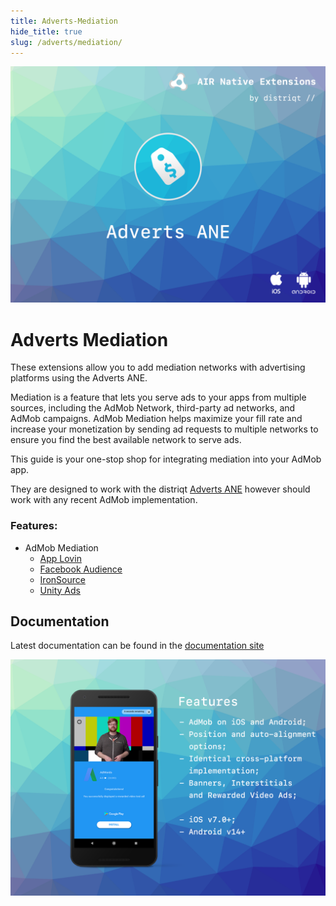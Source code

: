 ```yaml
---
title: Adverts-Mediation
hide_title: true
slug: /adverts/mediation/
---
```


![](images/hero.png)



# Adverts Mediation

These extensions allow you to add mediation networks with advertising platforms using the Adverts ANE.

Mediation is a feature that lets you serve ads to your apps from multiple sources, including the AdMob Network, third-party ad networks, and AdMob campaigns. AdMob Mediation helps maximize your fill rate and increase your monetization by sending ad requests to multiple networks to ensure you find the best available network to serve ads.

This guide is your one-stop shop for integrating mediation into your AdMob app.

They are designed to work with the distriqt [Adverts ANE](https://airnativeextensions.com/extension/com.distriqt.Adverts)
however should work with any recent AdMob implementation.



### Features:


- AdMob Mediation
    - [App Lovin](applovin)
    - [Facebook Audience](facebookaudience)
    - [IronSource](ironsource)
    - [Unity Ads](unityads)



## Documentation

Latest documentation can be found in the [documentation site](https://docs.airnativeextensions.com/docs/adverts/mediation/)


![](images/promo.png)

